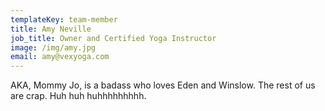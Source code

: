 ```yaml
---
templateKey: team-member
title: Amy Neville
job_title: Owner and Certified Yoga Instructor
image: /img/amy.jpg
email: amy@vexyoga.com
---
```

AKA, Mommy Jo, is a badass who loves Eden and Winslow. The rest of us are crap. Huh huh huhhhhhhhhh.

